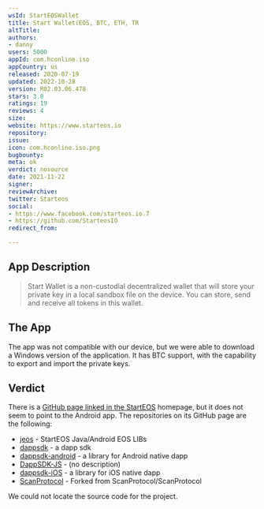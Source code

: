 ```yaml
---
wsId: StartEOSWallet
title: Start Wallet(EOS, BTC, ETH, TR
altTitle: 
authors:
- danny
users: 5000
appId: com.hconline.iso
appCountry: us
released: 2020-07-19
updated: 2022-10-28
version: R02.03.06.478
stars: 3.8
ratings: 19
reviews: 4
size: 
website: https://www.starteos.io
repository: 
issue: 
icon: com.hconline.iso.png
bugbounty: 
meta: ok
verdict: nosource
date: 2021-11-22
signer: 
reviewArchive: 
twitter: Starteos
social:
- https://www.facebook.com/starteos.io.7
- https://github.com/StarteosIO
redirect_from: 

---
```


## App Description

> Start Wallet is a non-custodial decentralized wallet that will store your private key in a local sandbox file on the device. You can store, send and receive all tokens in this wallet.

## The App

The app was not compatible with our device, but we were able to download a Windows version of the application. It has BTC support, with the capability to export and import the private keys.

## Verdict

There is a [GitHub page linked in the StartEOS](https://github.com/StarteosIO) homepage, but it does not seem to point to the Android app. The repositories on its GitHub page are the following:

- [jeos](https://github.com/StarteosIO/jeos) - StartEOS Java/Android EOS LIBs
- [dappsdk](https://github.com/StarteosIO/dappsdk) - a dapp sdk
- [dappsdk-android](https://github.com/StarteosIO/dappsdk-android) - a library for Android native dapp
- [DappSDK-JS](https://github.com/StarteosIO/DappSDK-JS) - (no description)
- [dappsdk-iOS](https://github.com/StarteosIO/dappsdk-iOS) - a library for iOS native dapp
- [ScanProtocol](https://github.com/StarteosIO/ScanProtocol) - Forked from ScanProtocol/ScanProtocol

We could not locate the source code for the project.



